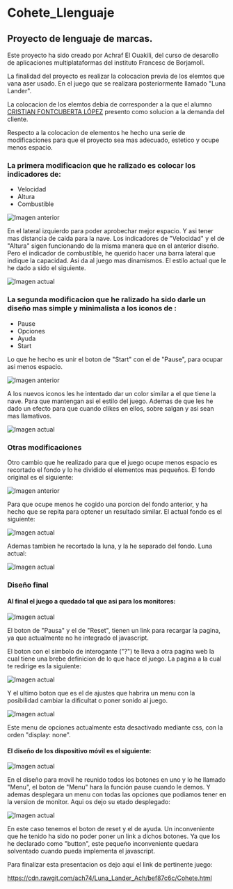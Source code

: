 # Cohete_Llenguaje

## Proyecto de lenguaje de marcas.


Este proyecto ha sido creado por Achraf El Ouakili, del curso de desarollo de aplicaciones multiplataformas del instituto Francesc de Borjamoll. 

La finalidad del proyecto es realizar la colocacion previa de los elemtos que vana aser usado. En el juego que se realizara posteriormente llamado "Luna Lander".

La colocacion de los elemtos debia de corresponder a la que el alumno
[CRISTIAN FONTCUBERTA LÓPEZ](https://github.com/HighYitan/Proyecto-lunar-lander) presento como solucion a la demanda del cliente.

Respecto a la colocacion de elementos he hecho una serie de modificaciones para que el proyecto sea mas adecuado, estetico y ocupe menos espacio.

### La primera modificacion que he ralizado es colocar los indicadores de:
* Velocidad
* Altura
* Combustible


![Imagen anterior](https://github.com/ach74/Luna_Lander_Ach/blob/master/img/EsQ1.PNG)

En el lateral izquierdo para poder aprobechar mejor espacio. Y asi tener mas distancia de caida para la nave. Los indicadores de "Velocidad" y el de "Altura" sigen funcionando de la misma manera que en el anterior diseño. Pero el indicador de combustible, he querido hacer una barra lateral que indique la capacidad. Asi da al juego mas dinamismos. El estilo actual que le he dado a sido el siguiente.

![Imagen actual](https://github.com/ach74/Luna_Lander_Ach/blob/master/img/EsQ2.PNG)


### La segunda modificacion que he ralizado ha sido darle un diseño mas simple y minimalista a los iconos de :
* Pause
* Opciones
* Ayuda
* Start

Lo que he hecho es unir el boton de "Start" con el de "Pause", para ocupar asi menos espacio.

![Imagen anterior](https://github.com/ach74/Luna_Lander_Ach/blob/master/img/EsQ3.PNG)

A los nuevos iconos les he intentado dar un color similar a el que tiene la nave. Para que mantengan asi el estilo del juego. Ademas de que les he dado un efecto para que cuando clikes en ellos, sobre salgan y asi sean mas llamativos.

![Imagen actual](https://github.com/ach74/Luna_Lander_Ach/blob/master/img/EsQ4.PNG)

### Otras modificaciones

Otro cambio que he realizado para que el juego ocupe menos espacio es recortado el fondo y lo he dividido el elementos mas pequeños. El fondo original es el siguiente:

![Imagen anterior](https://github.com/ach74/Luna_Lander_Ach/blob/master/img/Fondo%2Csineditar.jpg)

Para que ocupe menos he cogido una porcion del fondo anterior, y ha hecho que se repita para optener un resultado similar. El actual fondo es el siguiente:

![Imagen actual](https://github.com/ach74/Luna_Lander_Ach/blob/master/img/Fondo.jpg)

Ademas tambien he recortado la luna, y la he separado del fondo. Luna actual:

![Imagen actual](https://github.com/ach74/Luna_Lander_Ach/blob/master/img/Luna.png)

### Diseño final

#### Al final el juego a quedado tal que asi para los monitores:

![Imagen actual](https://github.com/ach74/Luna_Lander_Ach/blob/master/img/EsQ5.PNG)

El boton de "Pausa" y el de "Reset", tienen un link para recargar la pagina, ya que actualmente no he integrado el javascript.

El boton con el simbolo de interogante ("?") te lleva a otra pagina web la cual tiene una brebe definicion de lo que hace el juego.
La pagina a la cual te redirige es la siguiente:

![Imagen actual](https://github.com/ach74/Luna_Lander_Ach/blob/master/img/EsQ7.PNG)

Y el ultimo boton que es el de ajustes que habrira un menu con la posibilidad cambiar la dificultat o poner sonido al juego.

![Imagen actual](https://github.com/ach74/Luna_Lander_Ach/blob/master/img/EsQ6.PNG)

Este menu de opciones actualmente esta desactivado mediante css, con la orden "display: none".


#### El diseño de los dispositivo móvil es el siguiente:

![Imagen actual](https://github.com/ach74/Luna_Lander_Ach/blob/master/img/EsQ8.PNG)

En el diseño para movil he reunido todos los botones en uno y lo he llamado "Menu", el boton de "Menu" hara la función pause cuando le demos. Y ademas desplegara un menu con todas las opciones que podiamos tener en la version de monitor. Aqui os dejo su etado desplegado:

![Imagen actual](https://github.com/ach74/Luna_Lander_Ach/blob/master/img/EsQ9.PNG)

En este caso tenemos el boton de reset y el de ayuda. Un inconveniente que he tenido ha sido no poder poner un link a dichos botones. Ya que los he declarado como "button", este pequeño inconveniente quedara solventado cuando pueda implementa el javascript.

Para finalizar esta presentacion os dejo aqui el link de pertinente juego:

https://cdn.rawgit.com/ach74/Luna_Lander_Ach/bef87c6c/Cohete.html








